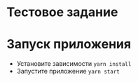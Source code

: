 # Тестовое задание

# Запуск приложения
- Установите зависимости ```yarn install``` 
- Запустите приложение ```yarn start```

	